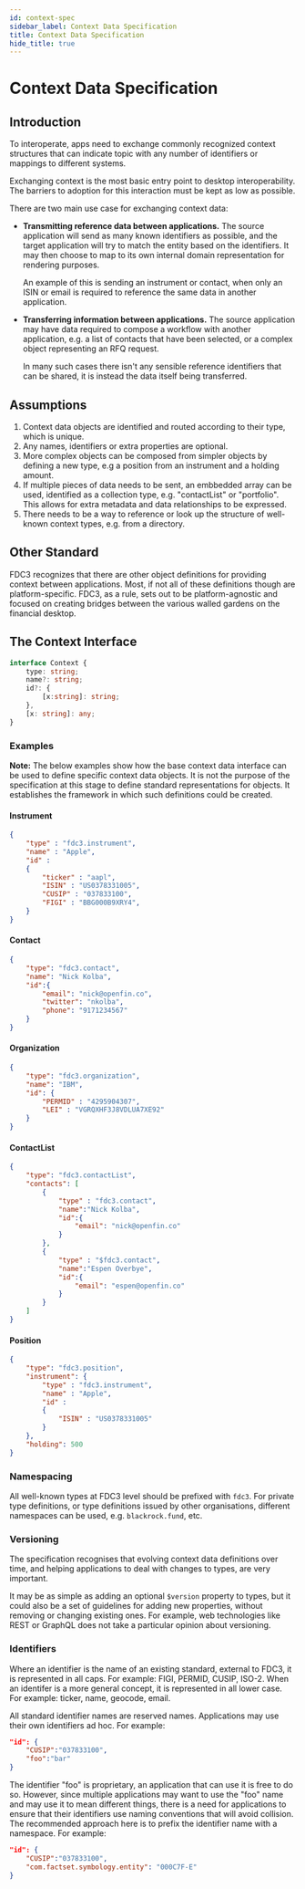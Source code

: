 ```yaml
---
id: context-spec
sidebar_label: Context Data Specification
title: Context Data Specification
hide_title: true
---
```


# Context Data Specification

## Introduction

To interoperate, apps need to exchange commonly recognized context structures that can indicate topic with any number of identifiers or mappings to different systems.

Exchanging context is the most basic entry point to desktop interoperability.  The barriers to adoption for this interaction must be kept as low as possible.

There are two main use case for exchanging context data:

* __Transmitting reference data between applications.__
  The source application will send as many known identifiers as possible, and the target application will try to match the entity based on the identifiers. It may then choose to map to its own internal domain representation for rendering purposes.

  An example of this is sending an instrument or contact, when only an ISIN or email is required to reference the same data in another application.

* __Transferring information between applications.__
  The source application may have data required to compose a workflow with another application, e.g. a list of contacts that have been selected, or a complex object representing an RFQ request.

  In many such cases there isn't any sensible reference identifiers that can be shared, it is instead the data itself being transferred.

## Assumptions

1. Context data objects are identified and routed according to their type, which is unique.
2. Any names, identifiers or extra properties are optional.
3. More complex objects can be composed from simpler objects by defining a new type, e.g a position from an instrument and a holding amount.
4. If multiple pieces of data needs to be sent, an embbedded array can be used, identified as a collection type, e.g. "contactList" or "portfolio". This allows for extra metadata and data relationships to be expressed.
5. There needs to be a way to reference or look up the structure of well-known context types, e.g. from a directory.

## Other Standard

FDC3 recognizes that there are other object definitions for providing context between applications.  Most, if not all of these definitions though are platform-specific. FDC3, as a rule, sets out to be platform-agnostic and focused on creating bridges between the various walled gardens on the financial desktop.

## The Context Interface

```ts
interface Context {
    type: string;
    name?: string;
    id?: {
        [x:string]: string;
    },
    [x: string]: any;
}
```

### Examples ###

__Note:__ The below examples show how the base context data interface can be used to define specific context data objects. It is not the purpose of the specification at this stage to define standard representations for objects. It establishes the framework in which such definitions could be created.

#### Instrument ####
```json
{
    "type" : "fdc3.instrument",
    "name" : "Apple",
    "id" : 
    {  
        "ticker" : "aapl",
        "ISIN" : "US0378331005",
        "CUSIP" : "037833100",
        "FIGI" : "BBG000B9XRY4",
    }
}
```
#### Contact ####
```json
{
    "type": "fdc3.contact",
    "name": "Nick Kolba",
    "id":{
        "email": "nick@openfin.co",
        "twitter": "nkolba",
        "phone": "9171234567"
    }
}
```
#### Organization ####
```json
{
    "type": "fdc3.organization",
    "name": "IBM",
    "id": {
        "PERMID" : "4295904307",
        "LEI" : "VGRQXHF3J8VDLUA7XE92"
    }
}
```
#### ContactList ####
```json
{
    "type": "fdc3.contactList",
    "contacts": [
        {
            "type" : "fdc3.contact",
            "name":"Nick Kolba",
            "id":{
                "email": "nick@openfin.co"
            }
        },
        {
            "type" : "$fdc3.contact",
            "name":"Espen Overbye",
            "id":{
                "email": "espen@openfin.co"
            }
        }
    ]
}
```
#### Position ####
```json
{
    "type": "fdc3.position",
    "instrument": {
        "type" : "fdc3.instrument",
        "name" : "Apple",
        "id" : 
        {
            "ISIN" : "US0378331005"
        }
    },
    "holding": 500
}
```

### Namespacing ###

All well-known types at FDC3 level should be prefixed with `fdc3`. For private type definitions, or type definitions issued by other organisations, different namespaces can be used, e.g. `blackrock.fund`, etc.

### Versioning ###

The specification recognises that evolving context data definitions over time, and helping applications to deal with changes to types, are very important.

It may be as simple as adding an optional `$version` property to types, but it could also be a set of guidelines for adding new properties, without removing or changing existing ones. For example, web technologies like REST or GraphQL does not take a particular opinion about versioning.

### Identifiers ###

Where an identifier is the name of an existing standard, external to FDC3, it is represented in all caps. For example: FIGI, PERMID, CUSIP, ISO-2. When an identifer is a more general concept, it is represented in all lower case.  For example: ticker, name, geocode, email.

All standard identifier names are reserved names. Applications may use their own identifiers ad hoc. For example:
```json
"id": {
    "CUSIP":"037833100",
    "foo":"bar"
}
```
The identifier "foo" is proprietary, an application that can use it is free to do so. However, since multiple applications may want to use the "foo" name and may use it to mean different things, there is a need for applications to ensure that their identifiers use naming conventions that will avoid collision. The recommended approach here is to prefix the identifier name with a namespace. For example:
```json
"id": {
    "CUSIP":"037833100",
    "com.factset.symbology.entity": "000C7F-E"
}
```